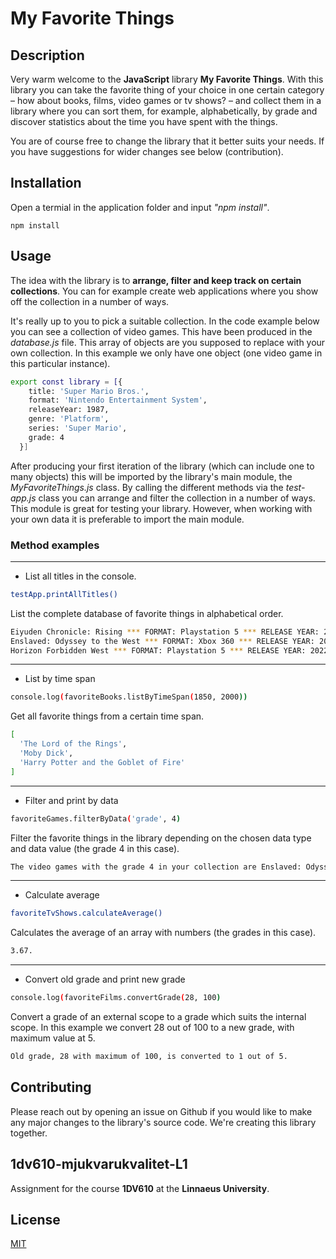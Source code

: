 # My Favorite Things

## Description

Very warm welcome to the **JavaScript** library **My Favorite Things**. With this library you can take the favorite thing of your choice in one certain category – how about books, films, video games or tv shows? – and collect them in a library where you can sort them, for example, alphabetically, by grade and discover statistics about the time you have spent with the things.

You are of course free to change the library that it better suits your needs. If you have suggestions for wider changes see below (contribution).

## Installation

Open a termial in the application folder and input *"npm install"*.

```
npm install
```

## Usage

The idea with the library is to **arrange, filter and keep track on certain collections**. You can for example create web applications where you show off the collection in a number of ways.

It's really up to you to pick a suitable collection. In the code example below you can see a collection of video games. This have been produced in the *database.js* file. This array of objects are you supposed to replace with your own collection. In this example we only have one object (one video game in this particular instance).

```bash
export const library = [{
    title: 'Super Mario Bros.',
    format: 'Nintendo Entertainment System',
    releaseYear: 1987,
    genre: 'Platform',
    series: 'Super Mario',
    grade: 4
  }]
```

After producing your first iteration of the library (which can include one to many objects) this will be imported by the library's main module, the *MyFavoriteThings.js* class. By calling the different methods via the *test-app.js* class you can arrange and filter the collection in a number of ways. This module is great for testing your library. However, when working with your own data it is preferable to import the main module.

### Method examples

***

- List all titles in the console.

```bash
testApp.printAllTitles()
```

List the complete database of favorite things in alphabetical order.

```bash
Eiyuden Chronicle: Rising *** FORMAT: Playstation 5 *** RELEASE YEAR: 2022 *** GRADE: 3 of 5 *** PLAY TIME: 20 hours
Enslaved: Odyssey to the West *** FORMAT: Xbox 360 *** RELEASE YEAR: 2010 *** GRADE: 4 of 5 *** PLAY TIME: 36 hours
Horizon Forbidden West *** FORMAT: Playstation 5 *** RELEASE YEAR: 2022 *** GRADE: 5 of 5 *** PLAY TIME: 88 hours
```

***

- List by time span

```bash
console.log(favoriteBooks.listByTimeSpan(1850, 2000))
```
Get all favorite things from a certain time span.

```bash
[
  'The Lord of the Rings',
  'Moby Dick',
  'Harry Potter and the Goblet of Fire'
]
```

***

- Filter and print by data

```bash
favoriteGames.filterByData('grade', 4)
```
Filter the favorite things in the library depending on the chosen data type and data value (the grade 4 in this case).

```bash
The video games with the grade 4 in your collection are Enslaved: Odyssey to the West, Paper Mario, The Last of Us Part I, The Last of Us Part II.
```

***

- Calculate average

```bash
favoriteTvShows.calculateAverage()
```
Calculates the average of an array with numbers (the grades in this case).

```bash
3.67.
```

***

- Convert old grade and print new grade

```bash
console.log(favoriteFilms.convertGrade(28, 100)
```
Convert a grade of an external scope to a grade which suits the internal scope. In this example we convert 28 out of 100 to a new grade, with maximum value at 5.

```bash
Old grade, 28 with maximum of 100, is converted to 1 out of 5.
```

## Contributing

Please reach out by opening an issue on Github if you would like to make any major changes to the library's source code. We're creating this library together.

## 1dv610-mjukvarukvalitet-L1

Assignment for the course **1DV610** at the **Linnaeus University**.

## License

[MIT](https://choosealicense.com/licenses/mit/)